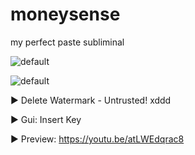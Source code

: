 # moneysense
my perfect paste subliminal

![default](https://pp.userapi.com/c846323/v846323164/1e2a06/9qUdnoWKy0w.jpg)

![default](https://pp.userapi.com/c847123/v847123049/1e0521/arFAx0-zxpY.jpg)

 ► Delete Watermark - Untrusted! xddd
 
 ► Gui: Insert Key

 ► Preview: https://youtu.be/atLWEdqrac8
